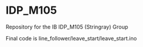 # IDP_M105
Repository for the IB IDP_M105 (Stringray) Group

Final code is line_follower/leave_start/leave_start.ino

